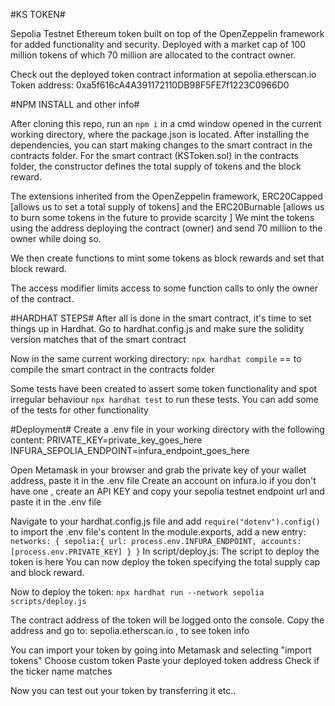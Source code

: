 #KS TOKEN#

Sepolia Testnet Ethereum token built on top of the OpenZeppelin framework for added functionality and security.
Deployed with a market cap of 100 million tokens of which 70 million are allocated to the contract owner.

Check out the deployed token contract information at sepolia.etherscan.io
Token address: 0xa5f616cA4A391172110DB98F5FE7f1223C0966D0

#NPM INSTALL and other info#

After cloning this repo,
run an `npm i` in a cmd window opened in the current working directory, where the package.json is located.
After installing the dependencies, you can start making changes to the smart contract in the contracts folder.
For the smart contract (KSToken.sol) in the contracts folder, the constructor defines the total supply of tokens and the block reward.

The extensions inherited from the OpenZeppelin framework, ERC20Capped [allows us to set a total supply of tokens] and the ERC20Burnable [allows us to burn some tokens in the future to provide scarcity ]
We mint the tokens using the address deploying the contract (owner) and send 70 million to the owner while doing so.

We then create functions to mint some tokens as block rewards and set that block reward.

The access modifier limits access to some function calls to only the owner of the contract.

#HARDHAT STEPS#
After all is done in the smart contract, it's time to set things up in Hardhat.
Go to hardhat.config.js and make sure the solidity version matches that of the smart contract

Now in the same current working directory:
`npx hardhat compile` == to compile the smart contract in the contracts folder

Some tests have been created to assert some token functionality and spot irregular behaviour
`npx hardhat test` to run these tests.
You can add some of the tests for other functionality 

#Deployment#
Create a .env file in your working directory with the following content:
PRIVATE_KEY=private_key_goes_here
INFURA_SEPOLIA_ENDPOINT=infura_endpoint_goes_here

Open Metamask in your browser and grab the private key of your wallet address, paste it in the .env file
Create an account on infura.io if you don't have one , create an API KEY and copy your sepolia testnet endpoint url and paste it in the .env file

Navigate to your hardhat.config.js file and add 
`require("dotenv").config()` to import the .env file's content
In the module.exports, add a new entry:
`
networks: {
	sepolia:{
		url: process.env.INFURA_ENDPOINT,
		accounts: [process.env.PRIVATE_KEY]
	}
}
`
In script/deploy.js:
The script to deploy the token is here
You can now deploy the token specifying the total supply cap and block reward.

Now to deploy the token:
`npx hardhat run --network sepolia scripts/deploy.js`

The contract address of the token will be logged onto the console.
Copy the address and go to: sepolia.etherscan.io , to see token info

You can import your token by going into Metamask and selecting "import tokens"
Choose custom token 
Paste your deployed token address
Check if the ticker name matches 

Now you can test out your token by transferring it etc..
